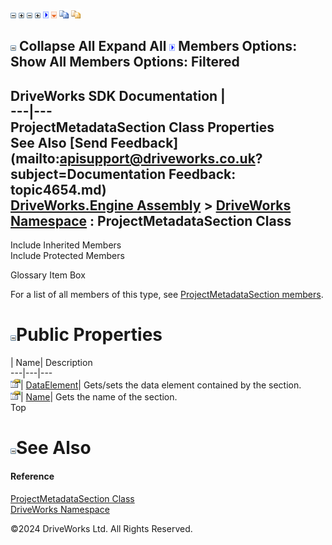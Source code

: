 ![](dotnetimages/collapse.gif) ![](dotnetimages/expand.gif) ![](dotnetimages/collapse.gif) ![](dotnetimages/expand.gif) ![](dotnetimages/drpdown.gif) ![](dotnetimages/drpdown_orange.gif) ![](dotnetimages/copycode.gif) ![](dotnetimages/copycodeHighlight.gif)

![](dotnetimages/collapse.gif) Collapse All Expand All ![](dotnetimages/drpdown.gif) Members Options: Show All  Members Options: Filtered   
---  
DriveWorks SDK Documentation  |   
---|---  
ProjectMetadataSection Class Properties   
See Also [Send Feedback](mailto:apisupport@driveworks.co.uk?subject=Documentation Feedback: topic4654.md)  
[DriveWorks.Engine Assembly](topic2156.md) > [DriveWorks Namespace](topic2159.md) : ProjectMetadataSection Class  
---  
  
Include Inherited Members    
Include Protected Members    


Glossary Item Box

For a list of all members of this type, see [ProjectMetadataSection members](topic4655.md).

# ![](dotnetimages/collapse.gif)Public Properties

| Name| Description  
---|---|---  
![Public Property](dotnetimages/publicProperty.gif)| [DataElement](topic4660.md)| Gets/sets the data element contained by the section.   
![Public Property](dotnetimages/publicProperty.gif)| [Name](topic4661.md)| Gets the name of the section.   
Top

# ![](dotnetimages/collapse.gif)See Also

#### Reference

[ProjectMetadataSection Class](topic4654.md)   
[DriveWorks Namespace](topic2159.md)

©2024 DriveWorks Ltd. All Rights Reserved.
